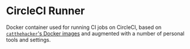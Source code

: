 # CircleCI Runner

Docker container used for running CI jobs on CircleCI,
based on [`catthehacker`'s Docker images](https://github.com/catthehacker/docker_images)
and augmented with a number of personal tools and settings.

